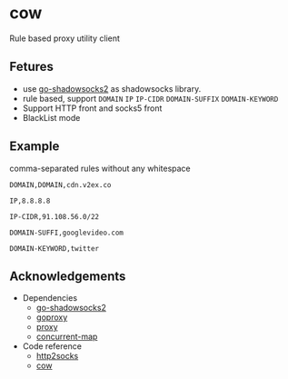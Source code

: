 # cow
Rule based proxy utility client

## Fetures
* use [go-shadowsocks2](https://github.com/shadowsocks/go-shadowsocks2) as shadowsocks library.
* rule based, support `DOMAIN` `IP` `IP-CIDR` `DOMAIN-SUFFIX` `DOMAIN-KEYWORD`
* Support HTTP front and socks5 front
* BlackList mode

## Example
comma-separated rules without any whitespace

`DOMAIN,DOMAIN,cdn.v2ex.co`

`IP,8.8.8.8`

`IP-CIDR,91.108.56.0/22`

`DOMAIN-SUFFI,googlevideo.com`

`DOMAIN-KEYWORD,twitter`

## Acknowledgements
* Dependencies
  - [go-shadowsocks2](https://github.com/shadowsocks/go-shadowsocks2)
  - [goproxy](https://github.com/elazarl/goproxy)
  - [proxy](https://github.com/golang/proxy)
  - [concurrent-map](https://github.com/orcaman/concurrent-map)
* Code reference
  - [http2socks](https://github.com/mischief/http2socks)
  - [cow](https://github.com/cyfdecyf/cow)
